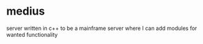 medius
======

server written in c++ to be a mainframe server where I can add modules for wanted functionality
